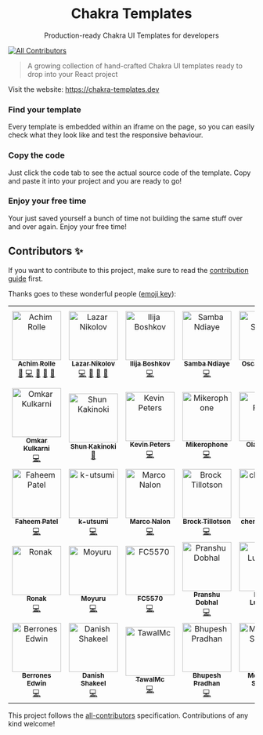 <h1 align="center">Chakra Templates️</h1>
<p align="center">Production-ready Chakra UI Templates for developers</p>

<!-- ALL-CONTRIBUTORS-BADGE:START - Do not remove or modify this section -->
[![All Contributors](https://img.shields.io/badge/all_contributors-33-orange.svg?style=flat-square)](#contributors-)
<!-- ALL-CONTRIBUTORS-BADGE:END -->

> A growing collection of hand-crafted Chakra UI templates ready to drop into your React project

Visit the website: https://chakra-templates.dev

### Find your template

Every template is embedded within an iframe on the page, so you can easily check what they look like and test the responsive behaviour.

### Copy the code

Just click the code tab to see the actual source code of the template. Copy and paste it into your project and you are ready to go!

### Enjoy your free time

Your just saved yourself a bunch of time not building the same stuff over and over again. Enjoy your free time!

## Contributors ✨

If you want to contribute to this project, make sure to read the [contribution guide](https://github.com/hauptrolle/chakra-templates/blob/main/CONTRIBUTING.md) first.

Thanks goes to these wonderful people ([emoji key](https://allcontributors.org/docs/en/emoji-key)):

<!-- ALL-CONTRIBUTORS-LIST:START - Do not remove or modify this section -->
<!-- prettier-ignore-start -->
<!-- markdownlint-disable -->
<table>
  <tbody>
    <tr>
      <td align="center"><a href="http://www.hauptrolle.me"><img src="https://avatars0.githubusercontent.com/u/1164541?v=4?s=100" width="100px;" alt="Achim Rolle"/><br /><sub><b>Achim Rolle</b></sub></a><br /><a href="https://github.com/hauptrolle/chakra-templates/issues?q=author%3Ahauptrolle" title="Bug reports">🐛</a> <a href="https://github.com/hauptrolle/chakra-templates/commits?author=hauptrolle" title="Code">💻</a> <a href="https://github.com/hauptrolle/chakra-templates/commits?author=hauptrolle" title="Documentation">📖</a> <a href="#ideas-hauptrolle" title="Ideas, Planning, & Feedback">🤔</a> <a href="https://github.com/hauptrolle/chakra-templates/pulls?q=is%3Apr+reviewed-by%3Ahauptrolle" title="Reviewed Pull Requests">👀</a></td>
      <td align="center"><a href="https://nikolovlazar.com"><img src="https://avatars2.githubusercontent.com/u/5396211?v=4?s=100" width="100px;" alt="Lazar Nikolov"/><br /><sub><b>Lazar Nikolov</b></sub></a><br /><a href="https://github.com/hauptrolle/chakra-templates/commits?author=lazarnikolov94" title="Code">💻</a> <a href="https://github.com/hauptrolle/chakra-templates/issues?q=author%3Alazarnikolov94" title="Bug reports">🐛</a> <a href="#design-lazarnikolov94" title="Design">🎨</a> <a href="#ideas-lazarnikolov94" title="Ideas, Planning, & Feedback">🤔</a></td>
      <td align="center"><a href="https://github.com/iboshkov"><img src="https://avatars0.githubusercontent.com/u/2392895?v=4?s=100" width="100px;" alt="Ilija Boshkov"/><br /><sub><b>Ilija Boshkov</b></sub></a><br /><a href="https://github.com/hauptrolle/chakra-templates/commits?author=iboshkov" title="Code">💻</a></td>
      <td align="center"><a href="https://www.samba-ndiaye.com"><img src="https://avatars0.githubusercontent.com/u/24635496?v=4?s=100" width="100px;" alt="Samba Ndiaye"/><br /><sub><b>Samba Ndiaye</b></sub></a><br /><a href="https://github.com/hauptrolle/chakra-templates/commits?author=zcoderboy" title="Code">💻</a></td>
      <td align="center"><a href="https://github.com/osirvent"><img src="https://avatars2.githubusercontent.com/u/5927133?v=4?s=100" width="100px;" alt="Oscar Sirvent"/><br /><sub><b>Oscar Sirvent</b></sub></a><br /><a href="https://github.com/hauptrolle/chakra-templates/commits?author=osirvent" title="Code">💻</a></td>
      <td align="center"><a href="http://dominik.sumer.dev"><img src="https://avatars3.githubusercontent.com/u/4418879?v=4?s=100" width="100px;" alt="Dominik Sumer"/><br /><sub><b>Dominik Sumer</b></sub></a><br /><a href="https://github.com/hauptrolle/chakra-templates/commits?author=dsumer" title="Code">💻</a></td>
      <td align="center"><a href="https://michaelgrigoryan.com"><img src="https://avatars.githubusercontent.com/u/56165400?v=4?s=100" width="100px;" alt="Michael Grigoryan"/><br /><sub><b>Michael Grigoryan</b></sub></a><br /><a href="https://github.com/hauptrolle/chakra-templates/commits?author=MichaelGrigoryan25" title="Documentation">📖</a> <a href="https://github.com/hauptrolle/chakra-templates/commits?author=MichaelGrigoryan25" title="Code">💻</a></td>
    </tr>
    <tr>
      <td align="center"><a href="http://omkarkulkarni.netlify.app"><img src="https://avatars.githubusercontent.com/u/45557594?v=4?s=100" width="100px;" alt="Omkar Kulkarni"/><br /><sub><b>Omkar Kulkarni</b></sub></a><br /><a href="https://github.com/hauptrolle/chakra-templates/commits?author=OmkarK45" title="Code">💻</a></td>
      <td align="center"><a href="https://www.shunkakinoki.com"><img src="https://avatars.githubusercontent.com/u/39187513?v=4?s=100" width="100px;" alt="Shun Kakinoki"/><br /><sub><b>Shun Kakinoki</b></sub></a><br /><a href="https://github.com/hauptrolle/chakra-templates/commits?author=shunkakinoki" title="Documentation">📖</a></td>
      <td align="center"><a href="https://www.kevinpeters.net/about/"><img src="https://avatars.githubusercontent.com/u/12736734?v=4?s=100" width="100px;" alt="Kevin Peters"/><br /><sub><b>Kevin Peters</b></sub></a><br /><a href="https://github.com/hauptrolle/chakra-templates/commits?author=igeligel" title="Code">💻</a></td>
      <td align="center"><a href="https://github.com/mah51"><img src="https://avatars.githubusercontent.com/u/47287285?v=4?s=100" width="100px;" alt="Mikerophone"/><br /><sub><b>Mikerophone</b></sub></a><br /><a href="https://github.com/hauptrolle/chakra-templates/commits?author=mah51" title="Code">💻</a></td>
      <td align="center"><a href="http://olavfosse.no"><img src="https://avatars.githubusercontent.com/u/24797093?v=4?s=100" width="100px;" alt="Olav Fosse"/><br /><sub><b>Olav Fosse</b></sub></a><br /><a href="https://github.com/hauptrolle/chakra-templates/commits?author=fossegrim" title="Code">💻</a></td>
      <td align="center"><a href="https://github.com/aaronzhongg"><img src="https://avatars.githubusercontent.com/u/14045995?v=4?s=100" width="100px;" alt="Aaron Zhong"/><br /><sub><b>Aaron Zhong</b></sub></a><br /><a href="https://github.com/hauptrolle/chakra-templates/commits?author=aaronzhongg" title="Code">💻</a></td>
      <td align="center"><a href="https://github.com/sudoDeznit"><img src="https://avatars.githubusercontent.com/u/26044934?v=4?s=100" width="100px;" alt="Anoop Nair"/><br /><sub><b>Anoop Nair</b></sub></a><br /><a href="https://github.com/hauptrolle/chakra-templates/commits?author=sudoDeznit" title="Code">💻</a></td>
    </tr>
    <tr>
      <td align="center"><a href="http://faheempatel.com"><img src="https://avatars.githubusercontent.com/u/458311?v=4?s=100" width="100px;" alt="Faheem Patel"/><br /><sub><b>Faheem Patel</b></sub></a><br /><a href="https://github.com/hauptrolle/chakra-templates/commits?author=faheempatel" title="Code">💻</a></td>
      <td align="center"><a href="https://github.com/k-utsumi"><img src="https://avatars.githubusercontent.com/u/13148112?v=4?s=100" width="100px;" alt="k-utsumi"/><br /><sub><b>k-utsumi</b></sub></a><br /><a href="https://github.com/hauptrolle/chakra-templates/commits?author=k-utsumi" title="Code">💻</a></td>
      <td align="center"><a href="https://github.com/it-nalon"><img src="https://avatars.githubusercontent.com/u/8491676?v=4?s=100" width="100px;" alt="Marco Nalon"/><br /><sub><b>Marco Nalon</b></sub></a><br /><a href="https://github.com/hauptrolle/chakra-templates/commits?author=it-nalon" title="Code">💻</a></td>
      <td align="center"><a href="https://github.com/Arithmetics"><img src="https://avatars.githubusercontent.com/u/25254098?v=4?s=100" width="100px;" alt="Brock Tillotson"/><br /><sub><b>Brock Tillotson</b></sub></a><br /><a href="https://github.com/hauptrolle/chakra-templates/commits?author=Arithmetics" title="Code">💻</a></td>
      <td align="center"><a href="https://github.com/chenchunaidu"><img src="https://avatars.githubusercontent.com/u/38114196?v=4?s=100" width="100px;" alt="chenchunaidu"/><br /><sub><b>chenchunaidu</b></sub></a><br /><a href="https://github.com/hauptrolle/chakra-templates/commits?author=chenchunaidu" title="Code">💻</a></td>
      <td align="center"><a href="https://github.com/rithulkamesh"><img src="https://avatars.githubusercontent.com/u/45348760?v=4?s=100" width="100px;" alt="Rithul Kamesh"/><br /><sub><b>Rithul Kamesh</b></sub></a><br /><a href="https://github.com/hauptrolle/chakra-templates/commits?author=rithulkamesh" title="Code">💻</a></td>
      <td align="center"><a href="https://github.com/MathurAditya724"><img src="https://avatars.githubusercontent.com/u/57684218?v=4?s=100" width="100px;" alt="Aditya Mathur"/><br /><sub><b>Aditya Mathur</b></sub></a><br /><a href="https://github.com/hauptrolle/chakra-templates/commits?author=MathurAditya724" title="Code">💻</a></td>
    </tr>
    <tr>
      <td align="center"><a href="https://github.com/ronakonline"><img src="https://avatars.githubusercontent.com/u/32793372?v=4?s=100" width="100px;" alt="Ronak"/><br /><sub><b>Ronak</b></sub></a><br /><a href="https://github.com/hauptrolle/chakra-templates/commits?author=ronakonline" title="Code">💻</a></td>
      <td align="center"><a href="https://github.com/mochi-sann"><img src="https://avatars.githubusercontent.com/u/44772513?v=4?s=100" width="100px;" alt="Moyuru"/><br /><sub><b>Moyuru</b></sub></a><br /><a href="https://github.com/hauptrolle/chakra-templates/commits?author=mochi-sann" title="Code">💻</a></td>
      <td align="center"><a href="https://fc5570.me/"><img src="https://avatars.githubusercontent.com/u/68158483?v=4?s=100" width="100px;" alt="FC5570"/><br /><sub><b>FC5570</b></sub></a><br /><a href="https://github.com/hauptrolle/chakra-templates/commits?author=FC5570" title="Code">💻</a></td>
      <td align="center"><a href="https://pranshudobhal.netlify.app/"><img src="https://avatars.githubusercontent.com/u/26481473?v=4?s=100" width="100px;" alt="Pranshu Dobhal"/><br /><sub><b>Pranshu Dobhal</b></sub></a><br /><a href="https://github.com/hauptrolle/chakra-templates/commits?author=pranshudobhal" title="Code">💻</a></td>
      <td align="center"><a href="https://github.com/populationtwo"><img src="https://avatars.githubusercontent.com/u/1444575?v=4?s=100" width="100px;" alt="Edwin Lunandy"/><br /><sub><b>Edwin Lunandy</b></sub></a><br /><a href="https://github.com/hauptrolle/chakra-templates/commits?author=populationtwo" title="Code">💻</a></td>
      <td align="center"><a href="https://github.com/edizyurdakul"><img src="https://avatars.githubusercontent.com/u/53665610?v=4?s=100" width="100px;" alt="Ediz"/><br /><sub><b>Ediz</b></sub></a><br /><a href="https://github.com/hauptrolle/chakra-templates/commits?author=edizyurdakul" title="Code">💻</a></td>
      <td align="center"><a href="https://github.com/NanddoSalas"><img src="https://avatars.githubusercontent.com/u/41311861?v=4?s=100" width="100px;" alt="Fernando Salas"/><br /><sub><b>Fernando Salas</b></sub></a><br /><a href="https://github.com/hauptrolle/chakra-templates/commits?author=NanddoSalas" title="Code">💻</a></td>
    </tr>
    <tr>
      <td align="center"><a href="https://portfolio-jade-iota-35.vercel.app"><img src="https://avatars.githubusercontent.com/u/44040730?v=4?s=100" width="100px;" alt="Berrones Edwin"/><br /><sub><b>Berrones Edwin</b></sub></a><br /><a href="https://github.com/hauptrolle/chakra-templates/commits?author=Berrones-Edwin" title="Code">💻</a></td>
      <td align="center"><a href="https://danishshakeel.me"><img src="https://avatars.githubusercontent.com/u/24435748?v=4?s=100" width="100px;" alt="Danish Shakeel"/><br /><sub><b>Danish Shakeel</b></sub></a><br /><a href="https://github.com/hauptrolle/chakra-templates/commits?author=danish17" title="Code">💻</a></td>
      <td align="center"><a href="https://tawaldevuniverse.vercel.app/"><img src="https://avatars.githubusercontent.com/u/32386564?v=4?s=100" width="100px;" alt="TawalMc"/><br /><sub><b>TawalMc</b></sub></a><br /><a href="https://github.com/hauptrolle/chakra-templates/commits?author=TawalMc" title="Code">💻</a></td>
      <td align="center"><a href="https://bhupeshpradhan.vercel.app/"><img src="https://avatars.githubusercontent.com/u/76522149?v=4?s=100" width="100px;" alt="Bhupesh Pradhan"/><br /><sub><b>Bhupesh Pradhan</b></sub></a><br /><a href="https://github.com/hauptrolle/chakra-templates/commits?author=bhupeshpr25" title="Code">💻</a></td>
      <td align="center"><a href="https://mohamedsamara.com"><img src="https://avatars.githubusercontent.com/u/45723974?v=4?s=100" width="100px;" alt="Mohamed Samara"/><br /><sub><b>Mohamed Samara</b></sub></a><br /><a href="https://github.com/hauptrolle/chakra-templates/commits?author=mohamedsamara" title="Code">💻</a></td>
    </tr>
  </tbody>
</table>

<!-- markdownlint-restore -->
<!-- prettier-ignore-end -->

<!-- ALL-CONTRIBUTORS-LIST:END -->

This project follows the [all-contributors](https://github.com/all-contributors/all-contributors) specification. Contributions of any kind welcome!
